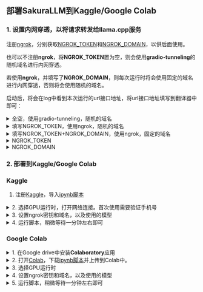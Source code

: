 ## 部署SakuraLLM到Kaggle/Google Colab

### 1. 设置内网穿透，以将请求转发给llama.cpp服务

注册[ngrok](https://ngrok.com/)，分别获取[NGROK_TOKEN](https://dashboard.ngrok.com/get-started/your-authtoken)和[NGROK_DOMAIN](https://dashboard.ngrok.com/cloud-edge/domains)，以供后面使用。

也可以不注册**ngrok**，将**NGROK_TOKEN**置为空，则会使用**gradio-tunneling**的随机域名进行内网穿透。

若使用**ngrok**，并填写了**NGROK_DOMAIN**，则每次运行时将会使用固定的域名进行内网穿透，否则将会使用随机的域名。

启动后，将会在log中看到本次运行的url接口地址，将url接口地址填写到翻译器中即可：

<details>
  <summary>全空，使用gradio-tunneling，随机的域名</summary>
  <img src="https://image.lunatranslator.org/zh/sakurallm/tunnel.png">
</details>

<details>
  <summary>填写NGROK_TOKEN，使用ngrok，随机的域名</summary>
  <img src="https://image.lunatranslator.org/zh/sakurallm/tunnel3.png">
</details>

<details>
  <summary>填写NGROK_TOKEN+NGROK_DOMAIN，使用ngrok，固定的域名</summary>
  <img src="https://image.lunatranslator.org/zh/sakurallm/tunnel2.png">
</details>


<details>
  <summary>NGROK_TOKEN</summary>
  <img src="https://image.lunatranslator.org/zh/sakurallm/ngrok2.png">
</details>

<details>
  <summary>NGROK_DOMAIN</summary>
  <img src="https://image.lunatranslator.org/zh/sakurallm/ngrok.png">
</details>


### 2. 部署到Kaggle/Google Colab

<!-- tabs:start -->

### **Kaggle**

1. 注册<a href="https://kaggle.com/" target="_blank">Kaggle</a>，导入<a href="https://kaggle.com/kernels/welcome?src=https://lunatranslator.org/nginxfile/kaggle_sakurallm.ipynb" target="_blank">ipynb脚本</a>

<details>
  <summary>2. 选择GPU运行时，打开网络连接。首次使用需要验证手机号</summary>
  <img src="https://image.lunatranslator.org/zh/sakurallm/kaggle.2.png">
  <img src="https://image.lunatranslator.org/zh/sakurallm/kaggle.3.png">
</details>

<details>
  <summary>3. 设置ngrok密钥和域名，以及使用的模型</summary>
  将注册的ngrok的NGROK_TOKEN和NGROK_DOMAIN填入脚本中。<br>
  REPO和MODEL是<code>https://huggingface.co/REPO</code>下的MODEL模型文件名
  <img src="https://image.lunatranslator.org/zh/sakurallm/kaggle.png">
</details>

<details>
  <summary>4. 运行脚本，稍微等待一分钟左右即可</summary>
  llama.cpp是已经预先编译好的，省去了编译的时间，因此主要是下载模型需要花费一点时间。
  <img src="https://image.lunatranslator.org/zh/sakurallm/kagglerun.png">
</details>

### **Google Colab**


<details>
  <summary>1. 在Google drive中安装<strong>Colaboratory</strong>应用</summary>
  点击<strong>新建</strong>-><strong>更多</strong>-><strong>关联更多应用</strong>
  在应用市场中搜索<strong>Colaboratory</strong>安装即可
  <img src="https://image.lunatranslator.org/zh/sakurallm/installcolab.png">
  <img src="https://image.lunatranslator.org/zh/sakurallm/installcolab2.png">
</details>


<details>
  <summary>2. 打开<a href="https://colab.research.google.com/" target="_blank">Colab</a>，下载<a href="https://lunatranslator.org/nginxfile/kaggle_sakurallm.ipynb" target="_blank">ipynb脚本</a>并上传到Colab中。</summary>
  <img src="https://image.lunatranslator.org/zh/sakurallm/colab2.png">
  <img src="https://image.lunatranslator.org/zh/sakurallm/colab.png">
</details>

<details>
  <summary>3. 选择GPU运行时</summary>
  默认是使用CPU运行的，需要我们手动切换成T4 GPU运行。
  <img src="https://image.lunatranslator.org/zh/sakurallm/colab5.png">
  <img src="https://image.lunatranslator.org/zh/sakurallm/colab4.png">
</details>

<details>
  <summary>4. 设置ngrok密钥和域名，以及使用的模型</summary>
  将注册的ngrok的NGROK_TOKEN和NGROK_DOMAIN填入脚本中。
  REPO和MODEL是<code>https://huggingface.co/REPO</code>下的MODEL模型文件名
  <img src="https://image.lunatranslator.org/zh/sakurallm/colab3.png">
</details>

<details>
  <summary>5. 运行脚本，稍微等待一分钟左右即可</summary>
  llama.cpp是已经预先编译好的，省去了编译的时间，因此主要是下载模型需要花费一点时间。
  <img src="https://image.lunatranslator.org/zh/sakurallm/colab6.png">
</details>

<!-- tabs:end -->

